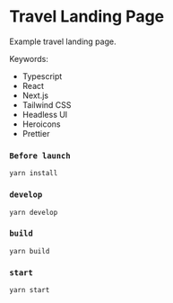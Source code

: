 # Travel Landing Page

Example travel landing page.

Keywords:

- Typescript
- React
- Next.js
- Tailwind CSS
- Headless UI
- Heroicons
- Prettier

### `Before launch`

```
yarn install
```

### `develop`

```
yarn develop
```

### `build`

```
yarn build
```

### `start`

```
yarn start
```
